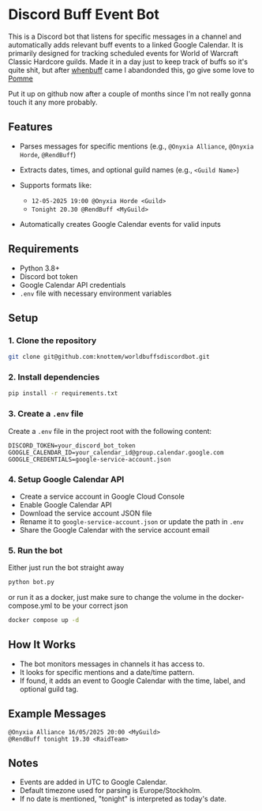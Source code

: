 # Discord Buff Event Bot

This is a Discord bot that listens for specific messages in a channel and automatically adds relevant buff events to a linked Google Calendar. 
It is primarily designed for tracking scheduled events for World of Warcraft Classic Hardcore guilds. 
Made it in a day just to keep track of buffs so it's quite shit, 
but after [whenbuff](https://whenbuff.com/) came I abandonded this, go give some love to [Pomme](https://buymeacoffee.com/pomme)

Put it up on github now after a couple of months since I'm not really gonna touch it any more probably.

## Features

* Parses messages for specific mentions (e.g., `@Onyxia Alliance`, `@Onyxia Horde`, `@RendBuff`)
* Extracts dates, times, and optional guild names (e.g., `<Guild Name>`)
* Supports formats like:

    * `12-05-2025 19:00 @Onyxia Horde <Guild>`
    * `Tonight 20.30 @RendBuff <MyGuild>`
* Automatically creates Google Calendar events for valid inputs

## Requirements

* Python 3.8+
* Discord bot token
* Google Calendar API credentials
* `.env` file with necessary environment variables

## Setup

### 1. Clone the repository

```bash
git clone git@github.com:knottem/worldbuffsdiscordbot.git
```

### 2. Install dependencies

```bash
pip install -r requirements.txt
```

### 3. Create a `.env` file

Create a `.env` file in the project root with the following content:

```env
DISCORD_TOKEN=your_discord_bot_token
GOOGLE_CALENDAR_ID=your_calendar_id@group.calendar.google.com
GOOGLE_CREDENTIALS=google-service-account.json
```

### 4. Setup Google Calendar API

* Create a service account in Google Cloud Console
* Enable Google Calendar API
* Download the service account JSON file
* Rename it to `google-service-account.json` or update the path in `.env`
* Share the Google Calendar with the service account email

### 5. Run the bot

Either just run the bot straight away

```bash
python bot.py
```
or run it as a docker, just make sure to change the volume in the docker-compose.yml to be your correct json

```bash
docker compose up -d
```

## How It Works

* The bot monitors messages in channels it has access to.
* It looks for specific mentions and a date/time pattern.
* If found, it adds an event to Google Calendar with the time, label, and optional guild tag.

## Example Messages

```
@Onyxia Alliance 16/05/2025 20:00 <MyGuild>
@RendBuff tonight 19.30 <RaidTeam>
```

## Notes

* Events are added in UTC to Google Calendar.
* Default timezone used for parsing is Europe/Stockholm.
* If no date is mentioned, "tonight" is interpreted as today's date.
